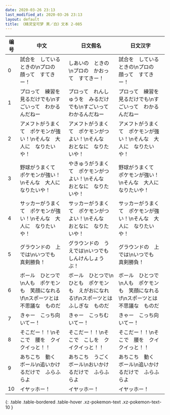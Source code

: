 ```yaml
---
date: 2020-03-26 23:13
last_modified_at: 2020-03-26 23:13
layout: default
title: 《精灵宝可梦 黑／白》文本 2-085
---
```

| 编号 | 中文 | 日文假名 | 日文汉字 |
| ---- | ---- | ---- | --- |
| 0 | 試合を　しているときの\nプロの　顔って　すてきー！ | しあいの　ときの\nプロの　かおって　すてきー！ | 試合を　しているときの\nプロの　顔って　すてきー！ |
| 1 | プロって　練習を　見るだけでも\nすごいって　わかるんだねー | プロって　れんしゅうを　みるだけでも\nすごいって　わかるんだねー | プロって　練習を　見るだけでも\nすごいって　わかるんだねー |
| 2 | アメフトがうまくて　ポケモンが強い！\nそんな　大人に　なりたいや！ | アメフトがうまくて　ポケモンがつよい！\nそんな　おとなに　なりたいや！ | アメフトがうまくて　ポケモンが強い！\nそんな　大人に　なりたいや！ |
| 3 | 野球がうまくて　ポケモンが強い！\nそんな　大人に　なりたいや！ | やきゅうがうまくて　ポケモンがつよい！\nそんな　おとなに　なりたいや！ | 野球がうまくて　ポケモンが強い！\nそんな　大人に　なりたいや！ |
| 4 | サッカーがうまくて　ポケモンが強い！\nそんな　大人に　なりたいや！ | サッカーがうまくて　ポケモンがつよい！\nそんな　おとなに　なりたいや！ | サッカーがうまくて　ポケモンが強い！\nそんな　大人に　なりたいや！ |
| 5 | グラウンドの　上では\nいつでも　真剣勝負！ | グラウンドの　うえでは\nいつでも　しんけんしょうぶ！ | グラウンドの　上では\nいつでも　真剣勝負！ |
| 6 | ボール　ひとつで\n人も　ポケモンも　笑顔になれる\f\nスポーツとは　不思議な　ものだ | ボール　ひとつで\nひとも　ポケモンも　えがおになれる\f\nスポーツとは　ふしぎな　ものだ | ボール　ひとつで\n人も　ポケモンも　笑顔になれる\f\nスポーツとは　不思議な　ものだ |
| 7 | きゃー　こっち向いてー！ | きゃー　こっちむいてー！ | きゃー　こっち向いてー！ |
| 8 | そこだー！！\nそこで　腰を　クイクイっと！！ | そこだー！！\nそこで　こしを　クイクイっと！！ | そこだー！！\nそこで　腰を　クイクイっと！！ |
| 9 | あちこち　動く　ボール\n追いかけるだけで　ふらふらよ | あちこち　うごく　ボール\nおいかけるだけで　ふらふらよ | あちこち　動く　ボール\n追いかけるだけで　ふらふらよ |
| 10 | イヤッホー！ | イヤッホー！ | イヤッホー！ |
{: .table .table-bordered .table-hover .xz-pokemon-text .xz-pokemon-text-10 }